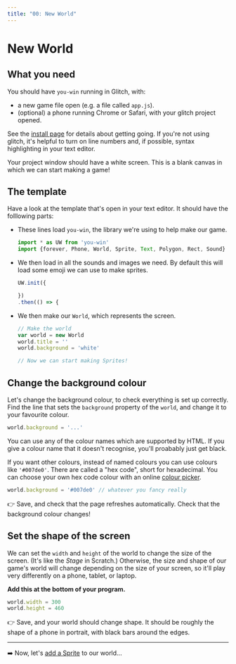 ```yaml
---
title: "00: New World"
---
```


# New World

## What you need

You should have `you-win` running in Glitch, with:

* a new game file open (e.g. a file called `app.js`).
* (optional) a phone running Chrome or Safari, with your glitch project opened.

See the [install page](install) for details about getting going. If you're not using glitch, it's helpful to turn on line numbers and, if possible, syntax highlighting in your text editor. 

Your project window should have a white screen. This is a blank canvas in which we can start making a game!

## The template

Have a look at the template that's open in your text editor. It should have the folllowing parts:

  * These lines load  `you-win`, the library we're using to help make our game.

    ```js
    import * as UW from 'you-win'
    import {forever, Phone, World, Sprite, Text, Polygon, Rect, Sound} from 'you-win'
    ```

  * We then load in all the sounds and images we need. By default this will load some emoji we can use to make sprites.

    ```js
    UW.init({

    })
    .then(() => {

    ```

  * We then make our `World`, which represents the screen.

    ```js
    // Make the world
    var world = new World
    world.title = ''
    world.background = 'white'

    // Now we can start making Sprites!
    ```


## Change the background colour

Let's change the background colour, to check everything is set up correctly. Find the line that sets the `background` property of the `world`, and change it to your favourite colour.

```js
world.background = '...'
```

You can use any of the colour names which are supported by HTML. If you give a colour name that it doesn't recognise, you'll proabably just get black. 

If you want other colours, instead of named colours you can use colours like `'#007de0'`. There are called a "hex code", short for hexadecimal. You can choose your own hex code colour with an online [colour picker](https://www.google.co.uk/search?q=colour+picker).

```js
world.background = '#007de0' // whatever you fancy really
```

👉 Save, and check that the page refreshes automatically. Check that the background colour changes!


## Set the shape of the screen

We can set the `width` and `height` of the world to change the size of the screen. (It's like the _Stage_ in Scratch.) Otherwise, the size and shape of our game's world will change depending on the size of your screen, so it'll play very differently on a phone, tablet, or laptop.

**Add this at the bottom of your program.**
```js
world.width = 300
world.height = 460
```

👉 Save, and your world should change shape. It should be roughly the shape of a phone in portrait, with black bars around the edges.


---

➡️ Now, let's [add a Sprite](01-creating-sprites) to our world...
